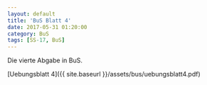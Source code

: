```yaml
---
layout: default
title: 'BuS Blatt 4'
date: 2017-05-31 01:20:00
category: BuS
tags: [SS-17, BuS]
---
```


Die vierte Abgabe in BuS.

[Uebungsblatt 4]({{ site.baseurl }}/assets/bus/uebungsblatt4.pdf)